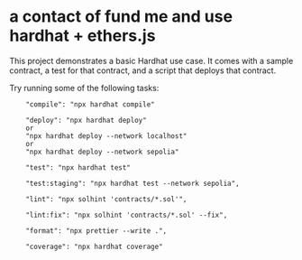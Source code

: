 # a contact of fund me and use hardhat + ethers.js

This project demonstrates a basic Hardhat use case. It comes with a sample contract, a test for that contract, and a script that deploys that contract.

Try running some of the following tasks:

```
    "compile": "npx hardhat compile"

    "deploy": "npx hardhat deploy"
    or
    "npx hardhat deploy --network localhost"
    or
    "npx hardhat deploy --network sepolia"

    "test": "npx hardhat test"

    "test:staging": "npx hardhat test --network sepolia",

    "lint": "npx solhint 'contracts/*.sol'",

    "lint:fix": "npx solhint 'contracts/*.sol' --fix",

    "format": "npx prettier --write .",

    "coverage": "npx hardhat coverage"
```

 
 

